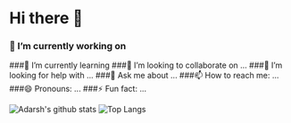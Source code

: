 # Hi there 👋




### 🔭 I’m currently working on 
###🌱 I’m currently learning 
###👯 I’m looking to collaborate on ...
###🤔 I’m looking for help with ...
###💬 Ask me about ...
###📫 How to reach me: ...
###😄 Pronouns: ...
###⚡ Fun fact: ...


![Adarsh's github stats](https://github-readme-stats.vercel.app/api?username=adarshmalviyaaa&show_icons=true&theme=radical)
![Top Langs](https://github-readme-stats.vercel.app/api/top-langs/?username=adarshmalviyaaa&show_icons=true&theme=radical)
